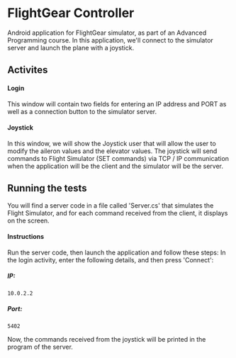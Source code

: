 # FlightGear Controller
Android application for FlightGear simulator, as part of an Advanced Programming course.
In this application, we'll connect to the simulator server and launch the plane with a joystick.

## Activites
#### Login
This window will contain two fields for entering an IP address and PORT as well as a connection button to the simulator server.

#### Joystick
In this window, we will show the Joystick user that will allow the user to modify the aileron values and the elevator values.
The joystick will send commands to Flight Simulator (SET commands) via TCP / IP communication when the application will be the client
and the simulator will be the server.

## Running the tests
You will find a server code in a file called 'Server.cs' that simulates the Flight Simulator, and for each command received from the client,
it displays on the screen.

#### Instructions
Run the server code, then launch the application and follow these steps:
In the login activity, enter the following details, and then press 'Connect':
##### IP:
```
10.0.2.2
```
##### Port:
```
5402
```
Now, the commands received from the joystick will be printed in the program of the server.
